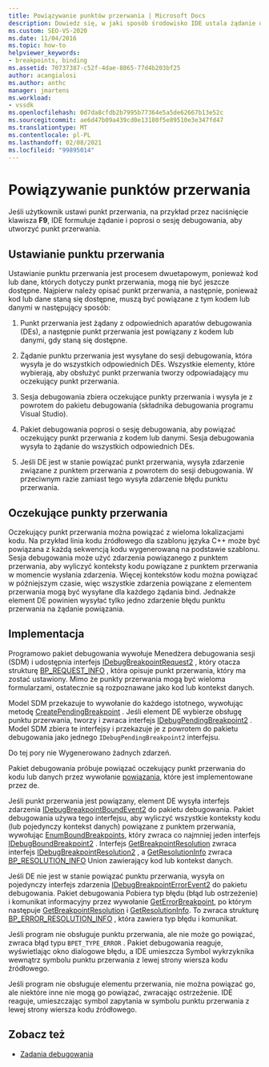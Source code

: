 ```yaml
---
title: Powiązywanie punktów przerwania | Microsoft Docs
description: Dowiedz się, w jaki sposób środowisko IDE ustala żądanie dla punktu przerwania, a następnie Monituj sesję debugowania, aby utworzyć punkt przerwania, gdy użytkownik ustawi punkt przerwania.
ms.custom: SEO-VS-2020
ms.date: 11/04/2016
ms.topic: how-to
helpviewer_keywords:
- breakpoints, binding
ms.assetid: 70737387-c52f-4dae-8865-77d4b203bf25
author: acangialosi
ms.author: anthc
manager: jmartens
ms.workload:
- vssdk
ms.openlocfilehash: 0d7da8cfdb2b7995b77364e5a5de62667b13e52c
ms.sourcegitcommit: ae6d47b09a439cd0e13180f5e89510e3e347fd47
ms.translationtype: MT
ms.contentlocale: pl-PL
ms.lasthandoff: 02/08/2021
ms.locfileid: "99895014"
---
```

# <a name="bind-breakpoints"></a>Powiązywanie punktów przerwania
Jeśli użytkownik ustawi punkt przerwania, na przykład przez naciśnięcie klawisza **F9**, IDE formułuje żądanie i poprosi o sesję debugowania, aby utworzyć punkt przerwania.

## <a name="set-a-breakpoint"></a>Ustawianie punktu przerwania
 Ustawianie punktu przerwania jest procesem dwuetapowym, ponieważ kod lub dane, których dotyczy punkt przerwania, mogą nie być jeszcze dostępne. Najpierw należy opisać punkt przerwania, a następnie, ponieważ kod lub dane staną się dostępne, muszą być powiązane z tym kodem lub danymi w następujący sposób:

1. Punkt przerwania jest żądany z odpowiednich aparatów debugowania (DEs), a następnie punkt przerwania jest powiązany z kodem lub danymi, gdy staną się dostępne.

2. Żądanie punktu przerwania jest wysyłane do sesji debugowania, która wysyła je do wszystkich odpowiednich DEs. Wszystkie elementy, które wybierają, aby obsłużyć punkt przerwania tworzy odpowiadający mu oczekujący punkt przerwania.

3. Sesja debugowania zbiera oczekujące punkty przerwania i wysyła je z powrotem do pakietu debugowania (składnika debugowania programu Visual Studio).

4. Pakiet debugowania poprosi o sesję debugowania, aby powiązać oczekujący punkt przerwania z kodem lub danymi. Sesja debugowania wysyła to żądanie do wszystkich odpowiednich DEs.

5. Jeśli DE jest w stanie powiązać punkt przerwania, wysyła zdarzenie związane z punktem przerwania z powrotem do sesji debugowania. W przeciwnym razie zamiast tego wysyła zdarzenie błędu punktu przerwania.

## <a name="pending-breakpoints"></a>Oczekujące punkty przerwania
 Oczekujący punkt przerwania można powiązać z wieloma lokalizacjami kodu. Na przykład linia kodu źródłowego dla szablonu języka C++ może być powiązana z każdą sekwencją kodu wygenerowaną na podstawie szablonu. Sesja debugowania może użyć zdarzenia powiązanego z punktem przerwania, aby wyliczyć konteksty kodu powiązane z punktem przerwania w momencie wysłania zdarzenia. Więcej kontekstów kodu można powiązać w późniejszym czasie, więc wszystkie zdarzenia powiązane z elementem przerwania mogą być wysyłane dla każdego żądania bind. Jednakże element DE powinien wysyłać tylko jedno zdarzenie błędu punktu przerwania na żądanie powiązania.

## <a name="implementation"></a>Implementacja
 Programowo pakiet debugowania wywołuje Menedżera debugowania sesji (SDM) i udostępnia interfejs [IDebugBreakpointRequest2](../../extensibility/debugger/reference/idebugbreakpointrequest2.md) , który otacza strukturę [BP_REQUEST_INFO](../../extensibility/debugger/reference/bp-request-info.md) , która opisuje punkt przerwania, który ma zostać ustawiony. Mimo że punkty przerwania mogą być wieloma formularzami, ostatecznie są rozpoznawane jako kod lub kontekst danych.

 Model SDM przekazuje to wywołanie do każdego istotnego, wywołując metodę [CreatePendingBreakpoint](../../extensibility/debugger/reference/idebugengine2-creatependingbreakpoint.md) . Jeśli element DE wybierze obsługę punktu przerwania, tworzy i zwraca interfejs [IDebugPendingBreakpoint2](../../extensibility/debugger/reference/idebugpendingbreakpoint2.md) . Model SDM zbiera te interfejsy i przekazuje je z powrotem do pakietu debugowania jako jednego `IDebugPendingBreakpoint2` interfejsu.

 Do tej pory nie Wygenerowano żadnych zdarzeń.

 Pakiet debugowania próbuje powiązać oczekujący punkt przerwania do kodu lub danych przez wywołanie [powiązania](../../extensibility/debugger/reference/idebugpendingbreakpoint2-bind.md), które jest implementowane przez de.

 Jeśli punkt przerwania jest powiązany, element DE wysyła interfejs zdarzenia [IDebugBreakpointBoundEvent2](../../extensibility/debugger/reference/idebugbreakpointboundevent2.md) do pakietu debugowania. Pakiet debugowania używa tego interfejsu, aby wyliczyć wszystkie konteksty kodu (lub pojedynczy kontekst danych) powiązane z punktem przerwania, wywołując [EnumBoundBreakpoints](../../extensibility/debugger/reference/idebugbreakpointboundevent2-enumboundbreakpoints.md), który zwraca co najmniej jeden interfejs [IDebugBoundBreakpoint2](../../extensibility/debugger/reference/idebugboundbreakpoint2.md) . Interfejs [GetBreakpointResolution](../../extensibility/debugger/reference/idebugboundbreakpoint2-getbreakpointresolution.md) zwraca interfejs [IDebugBreakpointResolution2](../../extensibility/debugger/reference/idebugbreakpointresolution2.md) , a [GetResolutionInfo](../../extensibility/debugger/reference/idebugbreakpointresolution2-getresolutioninfo.md) zwraca [BP_RESOLUTION_INFO](../../extensibility/debugger/reference/bp-resolution-info.md) Union zawierający kod lub kontekst danych.

 Jeśli DE nie jest w stanie powiązać punktu przerwania, wysyła on pojedynczy interfejs zdarzenia [IDebugBreakpointErrorEvent2](../../extensibility/debugger/reference/idebugbreakpointerrorevent2.md) do pakietu debugowania. Pakiet debugowania Pobiera typ błędu (błąd lub ostrzeżenie) i komunikat informacyjny przez wywołanie [GetErrorBreakpoint](../../extensibility/debugger/reference/idebugbreakpointerrorevent2-geterrorbreakpoint.md), po którym następuje [GetBreakpointResolution](../../extensibility/debugger/reference/idebugerrorbreakpoint2-getbreakpointresolution.md) i [GetResolutionInfo](../../extensibility/debugger/reference/idebugerrorbreakpointresolution2-getresolutioninfo.md). To zwraca strukturę [BP_ERROR_RESOLUTION_INFO](../../extensibility/debugger/reference/bp-error-resolution-info.md) , która zawiera typ błędu i komunikat.

 Jeśli program nie obsługuje punktu przerwania, ale nie może go powiązać, zwraca błąd typu `BPET_TYPE_ERROR` . Pakiet debugowania reaguje, wyświetlając okno dialogowe błędu, a IDE umieszcza Symbol wykrzyknika wewnątrz symbolu punktu przerwania z lewej strony wiersza kodu źródłowego.

 Jeśli program nie obsługuje elementu przerwania, nie można powiązać go, ale niektóre inne nie mogą go powiązać, zwracając ostrzeżenie. IDE reaguje, umieszczając symbol zapytania w symbolu punktu przerwania z lewej strony wiersza kodu źródłowego.

## <a name="see-also"></a>Zobacz też
- [Zadania debugowania](../../extensibility/debugger/debugging-tasks.md)

